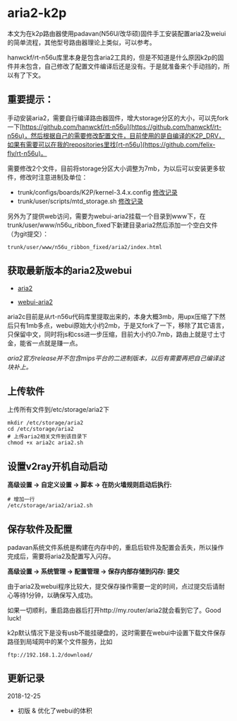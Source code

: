 # aria2-k2p

本文为在k2p路由器使用padavan(N56U/改华硕)固件手工安装配置aria2及weiui的简单流程，其他型号路由器理论上类似，可以参考。

hanwckf/rt-n56u库里本身是包含aria2工具的，但是不知道是什么原因k2p的固件并未包含，自己修改了配置文件编译后还是没有。于是就准备来个手动挡的，所以有了下文。

## 重要提示：

手动安装aria2，需要自行编译路由器固件，增大storage分区的大小，可以先fork一下[https://github.com/hanwckf/rt-n56u](https://github.com/hanwckf/rt-n56u)，然后根据自己的需要修改配置文件，目前使用的是自编译的K2P_DRV，如果有需要可以在我的repositories里找[rt-n56u](https://github.com/felix-fly/rt-n56u)。

需要修改2个文件，目前将storage分区大小调整为7mb，为以后可以安装更多软件，修改时注意进制及单位：

* trunk/configs/boards/K2P/kernel-3.4.x.config [修改记录](https://github.com/felix-fly/rt-n56u/commit/afc67c1d64d895adca1851c8251da17bcec17f27)
* trunk/user/scripts/mtd_storage.sh [修改记录](https://github.com/felix-fly/rt-n56u/commit/57f7c7f3ac824f35ddd6733a30c8ac1435cb49e8)

另外为了提供web访问，需要为webui-aria2挂载一个目录到www下，在trunk/user/www/n56u_ribbon_fixed下新建目录aria2然后添加一个空白文件（为git提交）：

```
trunk/user/www/n56u_ribbon_fixed/aria2/index.html
```

## 获取最新版本的aria2及webui

* [aria2](https://aria2.github.io/)

* [webui-aria2](https://github.com/ziahamza/webui-aria2)

aria2c目前是从rt-n56u代码库里提取出来的，本身大概3mb，用upx压缩了下然后只有1mb多点，webui原始大小约2mb，于是又fork了一下，移除了其它语言，只保留中文，同时将js和css进一步压缩，目前大小约0.7mb，路由上就是寸土寸金，能省一点就是赚一点。

*aria2官方release并不包含mips平台的二进制版本，以后有需要再把自己编译这块补上。*

## 上传软件

上传所有文件到/etc/storage/aria2下

```
mkdir /etc/storage/aria2
cd /etc/storage/aria2
# 上传aria2相关文件到该目录下
chmod +x aria2c aria2.sh
```

## 设置v2ray开机自动启动

**高级设置 -> 自定义设置 -> 脚本 -> 在防火墙规则启动后执行:**

```
# 增加一行
/etc/storage/aria2/aria2.sh
```

## 保存软件及配置

padavan系统文件系统是构建在内存中的，重启后软件及配置会丢失，所以操作完成后，需要将aria2及配置写入闪存。

**高级设置 -> 系统管理 -> 配置管理 -> 保存内部存储到闪存: 提交**

由于aria2及webui程序比较大，提交保存操作需要一定的时间，点过提交后请耐心等待1分钟，以确保写入成功。

如果一切顺利，重启路由器后打开http://my.router/aria2就会看到它了。Good luck!

k2p默认情况下是没有usb不能挂硬盘的，这时需要在webui中设置下载文件保存路径到局域网中的某个文件服务，比如

```
ftp://192.168.1.2/download/
```

## 更新记录
2018-12-25
* 初版 & 优化了webui的体积
